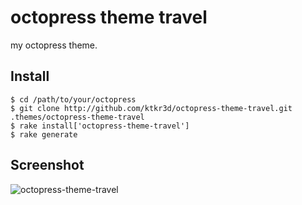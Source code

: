 # octopress theme travel

my octopress theme.

## Install

```
$ cd /path/to/your/octopress
$ git clone http://github.com/ktkr3d/octopress-theme-travel.git .themes/octopress-theme-travel
$ rake install['octopress-theme-travel']
$ rake generate
```

## Screenshot

![octopress-theme-travel](https://raw.github.com/ktkr3d/octopress-theme-travel/master/octopress-theme-travel.png)



